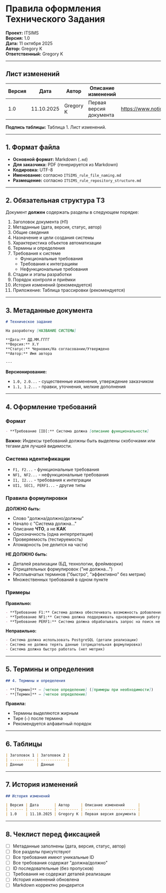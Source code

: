 # Правила оформления Технического Задания

**Проект:** ITSIMS  
**Версия:** 1.0  
**Дата:** 11 октября 2025  
**Автор:** Gregory K  
**Ответственный:** Gregory K

---

## Лист изменений

| Версия | Дата       | Автор     | Описание изменений      | Основание                                                |
| ------ | ---------- | --------- | ----------------------- | -------------------------------------------------------- |
| 1.0    | 11.10.2025 | Gregory K | Первая версия документа | <https://www.notion.so/286cf70d42c9808f90e9f7bafa708e06> |

**Подпись таблицы:** Таблица 1. Лист изменений.

---

## 1. Формат файла

- **Основной формат:** Markdown (`.md`)
- **Для заказчика:** PDF (генерируется из Markdown)
- **Кодировка:** UTF-8
- **Именование:** согласно `ITSIMS_rule_file_naming.md`
- **Размещение:** согласно `ITSIMS_rule_repository_structure.md`

---

## 2. Обязательная структура ТЗ

Документ **должен** содержать разделы в следующем порядке:

1. Заголовок документа (H1)
2. Метаданные (дата, версия, статус, автор)
3. Общие сведения
4. Назначение и цели создания системы
5. Характеристика объектов автоматизации
6. Термины и определения
7. Требования к системе
   - Функциональные требования
   - Требования к интеграциям
   - Нефункциональные требования
8. Стадии и этапы разработки
9. Порядок контроля и приёмки
10. История изменений (рекомендуется)
11. Приложение: Таблица трассировки (рекомендуется)

---

## 3. Метаданные документа

```markdown
# Техническое задание

На разработку [НАЗВАНИЕ СИСТЕМЫ]

**Дата:** ДД.ММ.ГГГГ  
**Версия:** X.Y  
**Статус:** Черновик/На согласовании/Утверждено  
**Автор:** Имя автора

---
```

**Версионирование:**

- `1.0, 2.0...` - существенные изменения, утверждение заказчиком
- `1.1, 1.2...` - правки, уточнения, мелкие дополнения

---

## 4. Оформление требований

### Формат

```markdown
- **Требование [ID]:** Система должна [описание функциональности]
```

**Важно:** Индексы требований должны быть выделены скобочками или тегами для лучшей видимости.

### Система идентификации

- `F1, F2...` - функциональные требования
- `NF1, NF2...` - нефункциональные требования
- `I1, I2...` - требования к интеграции
- `UI1, SEC1, PERF1...` - другие типы

### Правила формулировки

**ДОЛЖНО быть:**

- Слово "должна/должно/должны"
- Начало с "Система должна..."
- Описание **ЧТО**, а не **КАК**
- Однозначность (одна интерпретация)
- Проверяемость (тестируемость)
- Атомарность (не делится на части)

**НЕ ДОЛЖНО быть:**

- Деталей реализации (БД, технологии, фреймворки)
- Отрицательных формулировок ("не должна...")
- Расплывчатых терминов ("быстро", "эффективно" без метрик)
- Множественных требований в одном пункте

### Примеры

 **Правильно:**

```markdown
- **Требование F1:** Система должна обеспечивать возможность добавления нового IT-сервиса в реестр
- **Требование NF1:** Система должна поддерживать одновременную работу не менее 50 пользователей
- **Требование PERF1:** Система должна обрабатывать запрос на поиск не более чем за 2 секунды
```

 **Неправильно:**

```markdown
- Система должна использовать PostgreSQL (детали реализации)
- Система не должна терять данные (отрицательная формулировка)
- Система должна быстро работать (нет метрик)
```

---

## 5. Термины и определения

```markdown
## 4. Термины и определения

- **[Термин]** – [четкое определение] ([примеры при необходимости])
- **[Термин]** – [четкое определение]
```

**Правила:**

- Термины выделяются жирным
- Тире (` – `) после термина
- Рекомендуется алфавитный порядок

---

## 6. Таблицы

```markdown
| Заголовок 1 | Заголовок 2 |
| ----------- | ----------- |
| Данные      | Данные      |
```

---

## 7. История изменений

```markdown
## История изменений

| Версия | Дата       | Автор     | Описание изменений      |
| ------ | ---------- | --------- | ----------------------- |
| 1.0    | 11.10.2025 | Gregory K | Первая версия документа |
```

---

## 8. Чеклист перед фиксацией

- [ ] Метаданные заполнены (дата, версия, статус, автор)
- [ ] Все разделы присутствуют
- [ ] Все требования имеют уникальные ID
- [ ] Все требования содержат "должна/должно"
- [ ] ID последовательные (без пропусков)
- [ ] Требования не содержат деталей реализации
- [ ] История изменений обновлена
- [ ] Markdown корректно рендерится
